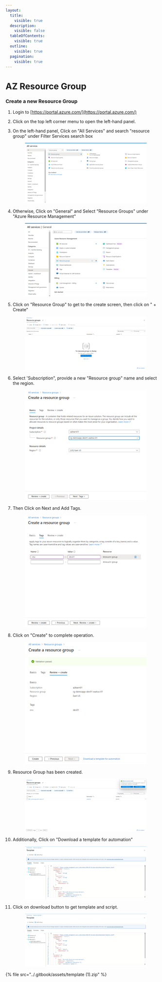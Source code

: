 ```yaml
---
layout:
  title:
    visible: true
  description:
    visible: false
  tableOfContents:
    visible: true
  outline:
    visible: true
  pagination:
    visible: true
---
```


# AZ Resource Group

### Create a new Resource Group

1. Login to [https://portal.azure.com/](https://portal.azure.com/)
2. Click on the top left corner menu to open the left-hand panel.
3.  On the left-hand panel, Click on "All Services" and search "resource group" under Filter Services search box

    <figure><img src="../.gitbook/assets/image (1).png" alt=""><figcaption></figcaption></figure>
4.  Otherwise, Click on "General" and Select "Resource Groups" under  "Azure Resource Management"

    <figure><img src="../.gitbook/assets/image (2).png" alt=""><figcaption></figcaption></figure>
5.  Click on "Resource Group" to get to the create screen, then click on " + Create"

    <figure><img src="../.gitbook/assets/image (24).png" alt=""><figcaption></figcaption></figure>
6.  Select 'Subscription", provide a new "Resource group" name and select the region.

    <figure><img src="../.gitbook/assets/image (25).png" alt=""><figcaption></figcaption></figure>
7.  Then Click on Next and Add Tags.

    <figure><img src="../.gitbook/assets/image (26).png" alt=""><figcaption></figcaption></figure>
8.  Click on "Create" to complete operation.

    <figure><img src="../.gitbook/assets/image (28).png" alt=""><figcaption></figcaption></figure>
9.  Resource Group has been created.&#x20;

    <figure><img src="../.gitbook/assets/image (29).png" alt=""><figcaption></figcaption></figure>
10. Additionally, Click on "Download a template for automation"

    <figure><img src="../.gitbook/assets/image (31).png" alt=""><figcaption></figcaption></figure>
11. Click on download button to get template and script.

    <figure><img src="../.gitbook/assets/image (32).png" alt=""><figcaption></figcaption></figure>

{% file src="../.gitbook/assets/template (1).zip" %}
